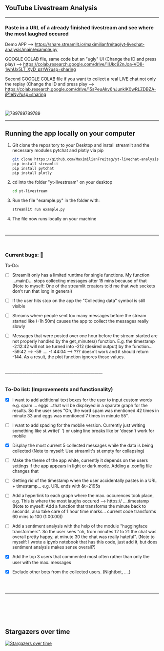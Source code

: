 ## YouTube Livestream Analysis

__________________________________________________

### Paste in a URL of a already finished livestream and see where the most laughed occured

Demo APP --> https://share.streamlit.io/maximilianfreitag/yt-livechat-analysis/main/example.py

GOOGLE COLAB file, same code but an "ugly" UI (Change the ID and press play) --> https://colab.research.google.com/drive/1lUkc92nJoa-VO8-1whUx5LT_XyD_pzrW?usp=sharing 

Second GOOGLE COLAB file if you want to collect a real LIVE chat not only the replay (Change the ID and press play --> https://colab.research.google.com/drive/15sPeuAkv6hJunklK0wRLZDBZA-jP1eNy?usp=sharing

<br>

![789789789789](https://user-images.githubusercontent.com/46624616/153844790-f9c62c62-760e-4321-826f-2f1747debe03.jpg)

__________________________________________________


<!-- GETTING STARTED -->
## Running the app locally on your computer


1. Git clone the repository to your Desktop and install streamlit and the necessary modules pytchat and plotly via pip
   ```sh
   git clone https://github.com/MaximilianFreitag/yt-livechat-analysis.git
   pip install streamlit
   pip install pytchat
   pip install plotly
   ```

2. cd into the folder "yt-livestream" on your desktop
   ```sh
   cd yt-livestream
   ```
   
3. Run the file "example.py" in the folder with:
   ```sh
   streamlit run example.py
   ```

4. The file now runs locally on your machine

<br>

__________________________________________________

<br>

### Current bugs: 🐞

To-Do:

- [ ] Streamlit only has a limited runtime for single functions. My function ...main()... stops collecting messages after 15 mins because of that (Note to myself: One of the streamlit creators told me that web sockets don't run that long in general)
- [ ] If the user hits stop on the app the "Collecting data" symbol is still visible
- [ ] Streams where people sent too many messages before the stream started like (-1h 50m) causes the app to collect the messages really slowly
- [ ] Messages that were posted over one hour before the stream started are not properly handled by the get_minutes() function. E.g. the timestamp -2:12:42 will not be turned into -212 (desired output) by the function... -59:42 --> -59 .... -1:44:04 --> ??? doesn't work and it should return -144. As a result, the plot function ignores those values.






<br>
__________________________________________________

<br>
<br>

### To-Do list: (Improvements and functionality)

- [x] I want to add additional text boxes for the user to input custom words e.g. spam ... eggs ...that will be displayed in a sparate graph for the results. So the user sees "Oh, the word spam was mentioned 42 times in minute 33 and eggs was mentioned 7 times in minute 55".
- [ ] I want to add spacing for the mobile version. Currently just writing something like st.write('  ') or using line breaks like br 'doesn't work for mobile
- [x] Display the most current 5 collected messages while the data is being collected (Note to myself: Use streamlit's st.empty for collapsing)
- [ ] Make the theme of the app white, currently it depends on the users settings if the app appears in light or dark mode. Adding a .config file changes that
- [ ] Getting rid of the timestamp when the user accidentally pastes in a URL + timestamp... e.g. URL ends with &t=2195s
- [ ] Add a hyperlink to each graph where the max. occurences took place, e.g. This is where the most laughs occured --> https:// ....timestamp (Note to myself: Add a function that transforms the minute back to seconds, also take care of 1 hour time marks... current code transforms 60 mins to 100 (1:00:00))
- [ ] Add a sentiment analysis with the help of the module "huggingface transformers". So the user sees "oh, from minutes 12 to 21 the chat was overall pretty happy, at minute 30 the chat was really hateful". (Note to myself: I wrote a ipynb notebook that has this code, just add it, but does sentiment analysis makes sense overall?)
- [x] Add the top 3 users that commented most often rather than only the user with the max. messages
- [x] Exclude other bots from the collected users. (Nightbot, ....)


<br>
<br>

__________________________________________________

<br>
<br>
<br>
<br>






## Stargazers over time

[![Stargazers over time](https://starchart.cc/MaximilianFreitag/yt-livechat-analysis.svg)](https://starchart.cc/MaximilianFreitag/yt-livechat-analysis)
